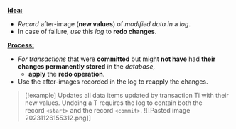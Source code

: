 <u>**Idea:**</u>
- *Record* after-image (**new values**) of *modified data* *in* a *log*.
- In case of failure, *use* this *log* to **redo changes**.

<u>**Process:**</u>
- *For transactions* that were **committed** but might **not have** had **their changes permanently stored** in the *database*, 
	- **apply** the **redo operation**.
- Use the after-images recorded in the log to reapply the changes.

>[!example]
>Updates all data items updated by transaction Ti with their new values. Undoing a T requires the log to contain both the record `<start>` and the record `<commit>`.
>![[Pasted image 20231126155312.png]]



